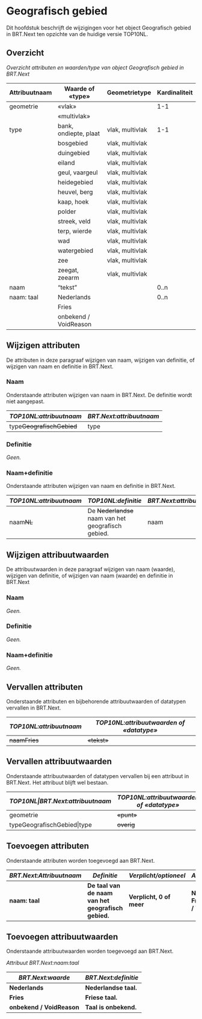 Geografisch gebied
==================

Dit hoofdstuk beschrijft de wijzigingen voor het object Geografisch gebied in
BRT.Next ten opzichte van de huidige versie TOP10NL.

Overzicht
---------

*Overzicht attributen en waarden/type van object Geografisch gebied in BRT.Next*

| Attribuutnaam | Waarde of «type»      | Geometrietype   | Kardinaliteit |
|---------------|-----------------------|-----------------|---------------|
| geometrie     | «vlak»                |                 | 1-1           |
|               | «multivlak»           |                 |               |
| type          | bank, ondiepte, plaat | vlak, multivlak | 1-1           |
|               | bosgebied             | vlak, multivlak |               |
|               | duingebied            | vlak, multivlak |               |
|               | eiland                | vlak, multivlak |               |
|               | geul, vaargeul        | vlak, multivlak |               |
|               | heidegebied           | vlak, multivlak |               |
|               | heuvel, berg          | vlak, multivlak |               |
|               | kaap, hoek            | vlak, multivlak |               |
|               | polder                | vlak, multivlak |               |
|               | streek, veld          | vlak, multivlak |               |
|               | terp, wierde          | vlak, multivlak |               |
|               | wad                   | vlak, multivlak |               |
|               | watergebied           | vlak, multivlak |               |
|               | zee                   | vlak, multivlak |               |
|               | zeegat, zeearm        | vlak, multivlak |               |
| naam          | “tekst”               |                 | 0..n          |
| naam: taal    | Nederlands            |                 | 0..n          |
|               | Fries                 |                 |               |
|               | onbekend / VoidReason |                 |               |

Wijzigen attributen
-------------------

De attributen in deze paragraaf wijzigen van naam, wijzigen van definitie, of
wijzigen van naam en definitie in BRT.Next.

### Naam

Onderstaande attributen wijzigen van naam in BRT.Next. De definitie wordt niet
aangepast.

| *TOP10NL:attribuutnaam*       | *BRT.Next:attribuutnaam* |
|-------------------------------|--------------------------|
| type~~GeografischGebied~~ | type                     |

### Definitie

*Geen.*

### Naam+definitie

Onderstaande attributen wijzigen van naam en definitie in BRT.Next.

| *TOP10NL:attribuutnaam* | *TOP10NL:definitie*                                     | *BRT.Next:attribuutnaam* | *BRT.Next:definitie*                |
|-------------------------|---------------------------------------------------------|--------------------------|-------------------------------------|
| naam~~NL~~          | De ~~Nederlandse~~ naam van het geografisch gebied. | naam                     | De naam van het geografisch gebied. |

Wijzigen attribuutwaarden
-------------------------

De attribuutwaarden in deze paragraaf wijzigen van naam (waarde), wijzigen van
definitie, of wijzigen van naam (waarde) en definitie in BRT.Next

### Naam

*Geen.*

### Definitie

*Geen.*

### Naam+definitie

*Geen.*

Vervallen attributen
--------------------

Onderstaande attributen en bijbehorende attribuutwaarden of datatypen vervallen
in BRT.Next.

| *TOP10NL:attribuutnaam* | *TOP10NL:attribuutwaarden of «datatype»* |
|-------------------------|------------------------------------------|
| ~~naamFries~~       | ~~«tekst»~~                          |

Vervallen attribuutwaarden
--------------------------

Onderstaande attribuutwaarden of datatypen vervallen bij een attribuut in
BRT.Next. Het attribuut blijft wel bestaan.

| *TOP10NL\|BRT.Next:attribuutnaam* | *TOP10NL:attribuutwaarden of «datatype»* |
|-----------------------------------|------------------------------------------|
| geometrie                         | ~~«punt»~~                           |
| typeGeografischGebied\|type       | ~~overig~~                           |

Toevoegen attributen
--------------------

Onderstaande attributen worden toegevoegd aan BRT.Next.

| *BRT.Next:Attribuutnaam* | *Definitie*                                         | *Verplicht/optioneel*    | *Attribuutwaarde*                            |
|--------------------------|-----------------------------------------------------|--------------------------|----------------------------------------------|
| **naam: taal**           | **De taal van de naam van het geografisch gebied.** | **Verplicht, 0 of meer** | **Nederlands; Fries; onbekend / VoidReason** |

Toevoegen attribuutwaarden
--------------------------

Onderstaande attribuutwaarden worden toegevoegd aan BRT.Next.

*Attribuut BRT.Next:naam:taal*

| *BRT.Next:waarde*         | *BRT.Next:definitie*  |
|---------------------------|-----------------------|
| **Nederlands**            | **Nederlandse taal.** |
| **Fries**                 | **Friese taal.**      |
| **onbekend / VoidReason** | **Taal is onbekend.** |
